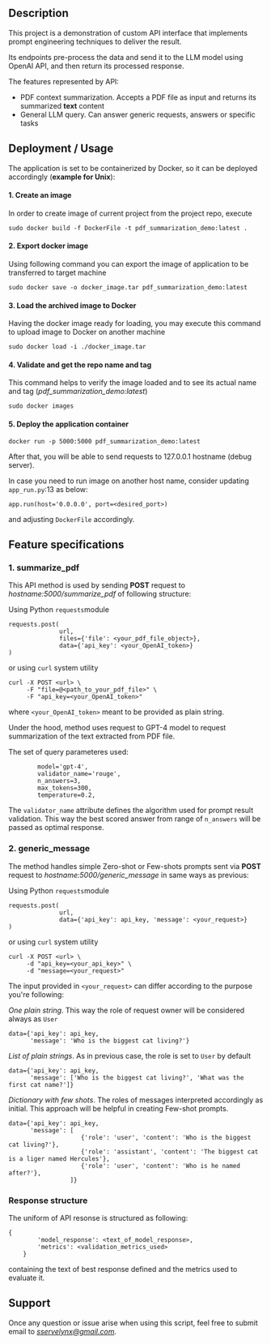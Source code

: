 ## **Description**

This project is a demonstration of custom API interface that implements prompt engineering techniques to deliver the result.

Its endpoints pre-process the data and send it to the LLM model using OpenAI API, and then return its processed response.

The features represented by API:

- PDF context summarization. Accepts a PDF file as input and returns its summarized **text** content
- General LLM query. Can answer generic requests, answers or specific tasks

## **Deployment / Usage**

The application is set to be containerized by Docker, so it can be deployed accordingly (**example for Unix**):

#### 1. Create an image
In order to create image of current project from the project repo, execute
```commandline
sudo docker build -f DockerFile -t pdf_summarization_demo:latest .
```

#### 2. Export docker image

Using following command you can export the image of application to be transferred to target machine
```commandline
sudo docker save -o docker_image.tar pdf_summarization_demo:latest
```

#### 3. Load the archived image to Docker

Having the docker image ready for loading, you may execute this command to upload image to Docker on another machine

```
sudo docker load -i ./docker_image.tar
```
#### 4. Validate and get the repo name and tag
This command helps to verify the image loaded and to see its actual name and tag (*pdf_summarization_demo:latest*)
```
sudo docker images
```

#### 5. Deploy the application container
```commandline
docker run -p 5000:5000 pdf_summarization_demo:latest
```

After that, you will be able to send requests to 127.0.0.1 hostname (debug server).

In case you need to run image on another host name, consider updating `app_run.py`:13 as below:
```commandline
app.run(host='0.0.0.0', port=<desired_port>)
```
and adjusting `DockerFile` accordingly.

## **Feature specifications** 
### 1. summarize_pdf

This API method is used by sending **POST** request to  *hostname:5000/summarize_pdf* of following structure:

Using Python `requests`module

```
requests.post(
              url,
              files={'file': <your_pdf_file_object>},
              data={'api_key': <your_OpenAI_token>}
)
```

or using `curl` system utility
```commandline
curl -X POST <url> \
     -F "file=@<path_to_your_pdf_file>" \
     -F "api_key=<your_OpenAI_token>"
```

where `<your_OpenAI_token>` meant to be provided as plain string.

Under the hood, method uses request to GPT-4 model to request summarization of the text extracted from PDF file.

The set of query parameteres used:
```commandline     
        model='gpt-4',
        validator_name='rouge',
        n_answers=3,   
        max_tokens=300,
        temperature=0.2,
```

The `validator_name` attribute defines the algorithm used for prompt result validation.
This way the best scored answer from range of `n_answers` will be passed as optimal response.


### 2. generic_message

The method handles simple Zero-shot or Few-shots prompts sent via **POST** request to *hostname:5000/generic_message* in same ways as previous:

Using Python `requests`module

```
requests.post(
              url,
              data={'api_key': api_key, 'message': <your_request>}
)
```

or using `curl` system utility
```commandline
curl -X POST <url> \
     -d "api_key=<your_api_key>" \
     -d "message=<your_request>"
```

The input provided in `<your_request>` can differ according to the purpose you're following:

*One plain string*. This way the role of request owner will be considered always as `User`
```commandline
data={'api_key': api_key, 
      'message': 'Who is the biggest cat living?'}
```

*List of plain strings*. As in previous case, the role is set to `User` by default
```commandline
data={'api_key': api_key, 
      'message': ['Who is the biggest cat living?', 'What was the first cat name?']}
```

*Dictionary with few shots*. The roles of messages interpreted accordingly as initial. 
This approach will be helpful in creating Few-shot prompts. 
```commandline
data={'api_key': api_key, 
      'message': [
                    {'role': 'user', 'content': 'Who is the biggest cat living?'}, 
                    {'role': 'assistant', 'content': 'The biggest cat is a liger named Hercules'},
                    {'role': 'user', 'content': 'Who is he named after?'},
                 ]}
```

### Response structure
The uniform of API resonse is structured as following:
```commandline
{
        'model_response': <text_of_model_response>,
        'metrics': <validation_metrics_used>
    }
```
containing the text of best response defined and the metrics used to evaluate it.


## Support

Once any question or issue arise when using this script, feel free to submit email to *sservelynx@gmail.com*.
